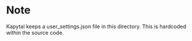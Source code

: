 # Note

Kapytal keeps a user_settings.json file in this directory. This is hardcoded within the source code.
